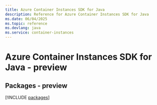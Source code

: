 ```yaml
---
title: Azure Container Instances SDK for Java
description: Reference for Azure Container Instances SDK for Java
ms.date: 06/04/2025
ms.topic: reference
ms.devlang: java
ms.service: container-instances
---
```

# Azure Container Instances SDK for Java - preview
## Packages - preview
[!INCLUDE [packages](container-instances-index.md)]